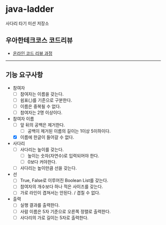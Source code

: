 # java-ladder

사다리 타기 미션 저장소

## 우아한테크코스 코드리뷰

- [온라인 코드 리뷰 과정](https://github.com/woowacourse/woowacourse-docs/blob/master/maincourse/README.md)

--- 

## 기능 요구사항
- 참여자
  - [ ] 참여자는 이름을 갖는다.
  - [ ] 쉼표(,)를 기준으로 구분한다.
  - [ ] 이름은 중복될 수 없다.
  - [ ] 참여자는 2명 이상이다.

- 참여자 이름
  - [ ] 앞 뒤의 공백은 제거한다.
    - [ ] 공백이 제거된 이름의 길이는 1이상 5이하이다.
  - [x] 이름에 한글이 들어갈 수 없다.

- 사다리
  - [ ] 사다리는 높이를 갖는다.
    - [ ] 높이는 숫자(자연수)로 입력되어야 한다.
    - [ ] 0보다 커야한다.
  - [ ] 사다리는 높이만큼 선을 갖는다.

- 선
  - [ ] True, False로 이루어진 Boolean List를 갖는다.
  - [ ] 참여자의 개수보다 하나 적은 사이즈를 갖는다.
  - [ ] 가로 라인이 겹쳐서는 안된다. / 겹칠 수 없다.

- 출력
  - [ ] 실행 결과를 출력한다.
  - [ ] 사람 이름은 5자 기준으로 오른쪽 정렬로 출력한다.
  - [ ] 사다리의 가로 길이는 5자로 출력한다.
